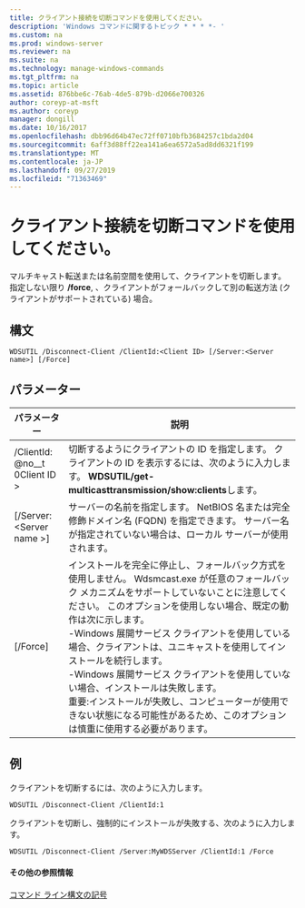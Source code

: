 ```yaml
---
title: クライアント接続を切断コマンドを使用してください。
description: 'Windows コマンドに関するトピック * * * *- '
ms.custom: na
ms.prod: windows-server
ms.reviewer: na
ms.suite: na
ms.technology: manage-windows-commands
ms.tgt_pltfrm: na
ms.topic: article
ms.assetid: 876bbe6c-76ab-4de5-879b-d2066e700326
author: coreyp-at-msft
ms.author: coreyp
manager: dongill
ms.date: 10/16/2017
ms.openlocfilehash: dbb96d64b47ec72ff0710bfb3684257c1bda2d04
ms.sourcegitcommit: 6aff3d88ff22ea141a6ea6572a5ad8dd6321f199
ms.translationtype: MT
ms.contentlocale: ja-JP
ms.lasthandoff: 09/27/2019
ms.locfileid: "71363469"
---
```

# <a name="using-the-disconnect-client-command"></a>クライアント接続を切断コマンドを使用してください。



マルチキャスト転送または名前空間を使用して、クライアントを切断します。 指定しない限り **/force**, 、クライアントがフォールバックして別の転送方法 (クライアントがサポートされている) 場合。

## <a name="syntax"></a>構文

```
WDSUTIL /Disconnect-Client /ClientId:<Client ID> [/Server:<Server name>] [/Force]
```

## <a name="parameters"></a>パラメーター

|パラメーター|説明|
|---------|-----------|
|/ClientId: @no__t 0Client ID >|切断するようにクライアントの ID を指定します。 クライアントの ID を表示するには、次のように入力します。 **WDSUTIL/get-multicasttransmission/show:clients**します。|
|[/Server: \<Server name >]|サーバーの名前を指定します。 NetBIOS 名または完全修飾ドメイン名 (FQDN) を指定できます。 サーバー名が指定されていない場合は、ローカル サーバーが使用されます。|
|[/Force]|インストールを完全に停止し、フォールバック方式を使用しません。 Wdsmcast.exe が任意のフォールバック メカニズムをサポートしていないことに注意してください。 このオプションを使用しない場合、既定の動作は次に示します。</br>-Windows 展開サービス クライアントを使用している場合、クライアントは、ユニキャストを使用してインストールを続行します。</br>-Windows 展開サービス クライアントを使用していない場合、インストールは失敗します。</br>重要:インストールが失敗し、コンピューターが使用できない状態になる可能性があるため、このオプションは慎重に使用する必要があります。|

## <a name="BKMK_examples"></a>例

クライアントを切断するには、次のように入力します。
```
WDSUTIL /Disconnect-Client /ClientId:1
```
クライアントを切断し、強制的にインストールが失敗する、次のように入力します。
```
WDSUTIL /Disconnect-Client /Server:MyWDSServer /ClientId:1 /Force
```

#### <a name="additional-references"></a>その他の参照情報

[コマンド ライン構文の記号](command-line-syntax-key.md)